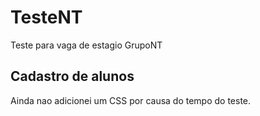 # TesteNT
Teste para vaga de estagio GrupoNT
 
 ## Cadastro de alunos
 
 Ainda nao adicionei um CSS por causa do tempo do teste.
 
